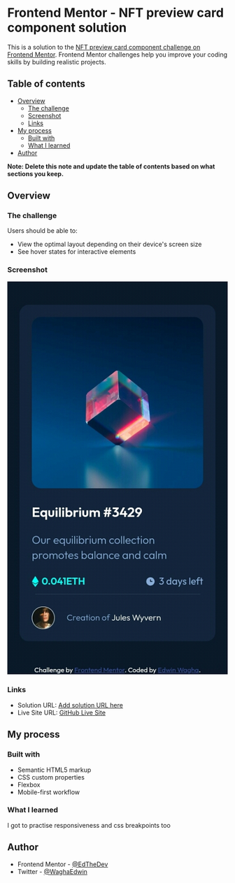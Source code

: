 # Frontend Mentor - NFT preview card component solution

This is a solution to the [NFT preview card component challenge on Frontend Mentor](https://www.frontendmentor.io/challenges/nft-preview-card-component-SbdUL_w0U). Frontend Mentor challenges help you improve your coding skills by building realistic projects. 

## Table of contents

- [Overview](#overview)
  - [The challenge](#the-challenge)
  - [Screenshot](#screenshot)
  - [Links](#links)
- [My process](#my-process)
  - [Built with](#built-with)
  - [What I learned](#what-i-learned)
- [Author](#author)

**Note: Delete this note and update the table of contents based on what sections you keep.**

## Overview

### The challenge

Users should be able to:

- View the optimal layout depending on their device's screen size
- See hover states for interactive elements

### Screenshot

![](./nft-screenshot.jpg)

### Links

- Solution URL: [Add solution URL here](https://your-solution-url.com)
- Live Site URL: [GitHub Live Site ](https://edthedev254.github.io/nft-preview-card/)

## My process

### Built with

- Semantic HTML5 markup
- CSS custom properties
- Flexbox
- Mobile-first workflow 

### What I learned

I got to practise responsiveness and css breakpoints too

## Author

- Frontend Mentor - [@EdTheDev](https://www.frontendmentor.io/profile/EdTheDev254)
- Twitter - [@WaghaEdwin](https://www.twitter.com/WaghaEdwin)


